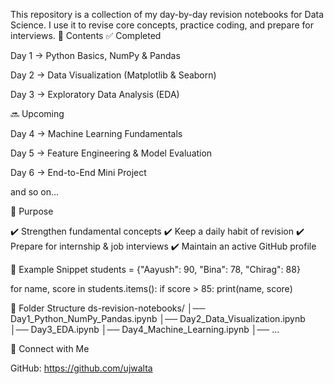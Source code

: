 This repository is a collection of my day-by-day revision notebooks for Data Science.
I use it to revise core concepts, practice coding, and prepare for interviews.
🔹 Contents
✅ Completed

Day 1 → Python Basics, NumPy & Pandas

Day 2 → Data Visualization (Matplotlib & Seaborn)

Day 3 → Exploratory Data Analysis (EDA)

🔜 Upcoming

Day 4 → Machine Learning Fundamentals

Day 5 → Feature Engineering & Model Evaluation

Day 6 → End-to-End Mini Project

and so on...

🔹 Purpose

✔️ Strengthen fundamental concepts
✔️ Keep a daily habit of revision
✔️ Prepare for internship & job interviews
✔️ Maintain an active GitHub profile

🔹 Example Snippet
students = {"Aayush": 90, "Bina": 78, "Chirag": 88}

for name, score in students.items():
    if score > 85:
        print(name, score)

🔹 Folder Structure
ds-revision-notebooks/
│── Day1_Python_NumPy_Pandas.ipynb
│── Day2_Data_Visualization.ipynb
│── Day3_EDA.ipynb
│── Day4_Machine_Learning.ipynb
│── ...

🔹 Connect with Me

GitHub: https://github.com/ujwalta


